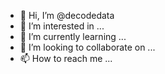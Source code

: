 - 👋 Hi, I’m @decodedata
- 👀 I’m interested in ...
- 🌱 I’m currently learning ...
- 💞️ I’m looking to collaborate on ...
- 📫 How to reach me ...

<!---
decodedata/decodedata is a ✨ special ✨ repository because its `README.md` (this file) appears on your GitHub profile.
You can click the Preview link to take a look at your changes.
--->
